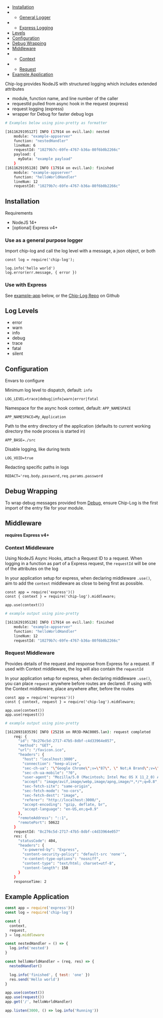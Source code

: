 - [Installation](#installation)
- - [General Logger](#use-as-a-general-purpose-logger)
- - [Express Logging](#use-with-express)
- [Levels](#log-levels)
- [Configuration](#configuration)
- [Debug Wrapping](#debug-wrapper)
- [Middleware](#middleware)
- - [Context](#context-middleware)
- - [Request](#request-middleware)
- [Example Application](#example-application)


Chip-log provides NodeJS with structured logging which includes extended attributes

- module, function name, and line number of the caller
- requestId pulled from async hook in the request (express)
- request logging (express)
- wrapper for Debug for faster debug logs

```sh
# Examples below using pino-pretty as formatter

[1611629195127] INFO (17914 on evil.lan): nested
    module: "example-appserver"
    function: "nestedHandler"
    lineNum: 6
    requestId: "10279b7c-69fe-4767-b36a-80f6b0b2266c"
    payload: {
      myData: "example payload"
    }
[1611629195128] INFO (17914 on evil.lan): finished
    module: "example-appserver"
    function: "helloWorldHandler"
    lineNum: 12
    requestId: "10279b7c-69fe-4767-b36a-80f6b0b2266c"
```

## Installation

Requirements

- NodeJS 14+
- [optional] Express v4+

### Use as a general purpose logger

Import chip-log and call the log level with a message, a json object, or both

```
const log = require('chip-log');

log.info('hello world')
log.error(err.message, { error })
```

### Use with Express

See [example-app](#example-application) below,
or the [Chip-Log Repo](https://github.com/gregdaynes/chip-log/tree/main/example-app) on Github

## Log Levels

- error
- warn
- info
- debug
- trace
- fatal
- silent

## Configuration

Envars to configure

Minimum log level to dispatch, default: `info`
```
LOG_LEVEL=trace|debug|info|warn|error|fatal
```

Namespace for the async hook context, default: `APP_NAMESPACE`
```
APP_NAMESPACE=My_Application
```

Path to the entry directory of the application (defaults to current working directory the node process is started in)
```
APP_BASE=./src
```

Disable logging, like during tests
```
LOG_VOID=true
```

Redacting specific paths in logs
```
REDACT='req.body.password,req.params.password
```

## Debug Wrapping

To wrap debug messages provided from [Debug](https://npm.im/debug), ensure Chip-Log is the first import of the entry file for your module.

## Middleware

__requires Express v4+__

### Context Middleware

Using NodeJS Async Hooks, attach a Request ID to a request. When logging in a function as part of a Express request, the `requestId` will be one of the attributes on the log

In your application setup for express, when declaring middleware `.use()`,
aim to add the `context` middleware as close to being first as possible.

```
const app = require('express')()
const { context } = require('chip-log').middleware;

app.use(context())
```

```sh
# example output using pino-pretty

[1611629195128] INFO (17914 on evil.lan): finished
    module: "example-appserver"
    function: "helloWorldHandler"
    lineNum: 12
    requestId: "10279b7c-69fe-4767-b36a-80f6b0b2266c"
```

### Request Middleware

Provides details of the request and response from Express for a request. If used with Context middleware, the log will also contain the `requestId`

In your application setup for express, when declaring middleware `.use()`,
you can place `request` anywhere before routes are declared.
If using with the Context middleware, place anywhere after, before the routes

```
const app = require('express')()
const { context, request } = require('chip-log').middleware;

app.use(context())
app.use(request())
```

```sh
# example output using pino-pretty

[1612893183539] INFO (25216 on RR3D-MAC0005.lan): request completed
    req: {
      "id": "8c276c5d-2717-47b5-8dbf-c4d33964e057",
      "method": "GET",
      "url": "/favicon.ico",
      "headers": {
        "host": "localhost:3000",
        "connection": "keep-alive",
        "sec-ch-ua": "\"Google Chrome\";v=\"87\", \" Not;A Brand\";v=\"99\", \"Chromium\";v=\"87\"",
        "sec-ch-ua-mobile": "?0",
        "user-agent": "Mozilla/5.0 (Macintosh; Intel Mac OS X 11_2_0) AppleWebKit/537.36 (KHTML, like Gecko) Chrome/87.0.4280.141 Safari/537.36",
        "accept": "image/avif,image/webp,image/apng,image/*,*/*;q=0.8",
        "sec-fetch-site": "same-origin",
        "sec-fetch-mode": "no-cors",
        "sec-fetch-dest": "image",
        "referer": "http://localhost:3000/",
        "accept-encoding": "gzip, deflate, br",
        "accept-language": "en-US,en;q=0.9"
      },
      "remoteAddress": "::1",
      "remotePort": 50622
    }
    requestId: "8c276c5d-2717-47b5-8dbf-c4d33964e057"
    res: {
      "statusCode": 404,
      "headers": {
        "x-powered-by": "Express",
        "content-security-policy": "default-src 'none'",
        "x-content-type-options": "nosniff",
        "content-type": "text/html; charset=utf-8",
        "content-length": 150
      }
    }
    responseTime: 2
```

## Example Application

```javascript
const app = require('express')()
const log = require('chip-log')

const {
  context,
  request,
} = log.middleware

const nestedHandler = () => {
  log.info('nested')
}

const helloWorldHandler = (req, res) => {
  nestedHandler()

  log.info('finished', { test: 'one' })
  res.send('Hello world')
}

app.use(context())
app.use(request())
app.get('/', helloWorldHandler)

app.listen(3000, () => log.info('Running'))
```

